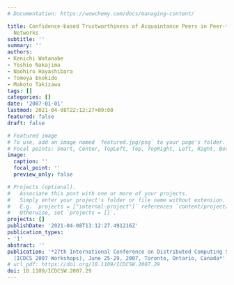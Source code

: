 ```yaml
---
# Documentation: https://wowchemy.com/docs/managing-content/

title: Confidence-based Trustworthiness of Acquaintance Peers in Peer-to-Peer Overlay
  Networks
subtitle: ''
summary: ''
authors:
- Kenichi Watanabe
- Yoshio Nakajima
- Naohiro Hayashibara
- Tomoya Enokido
- Makoto Takizawa
tags: []
categories: []
date: '2007-01-01'
lastmod: 2021-04-08T22:12:27+09:00
featured: false
draft: false

# Featured image
# To use, add an image named `featured.jpg/png` to your page's folder.
# Focal points: Smart, Center, TopLeft, Top, TopRight, Left, Right, BottomLeft, Bottom, BottomRight.
image:
  caption: ''
  focal_point: ''
  preview_only: false

# Projects (optional).
#   Associate this post with one or more of your projects.
#   Simply enter your project's folder or file name without extension.
#   E.g. `projects = ["internal-project"]` references `content/project/deep-learning/index.md`.
#   Otherwise, set `projects = []`.
projects: []
publishDate: '2021-04-08T13:12:27.491216Z'
publication_types:
- '1'
abstract: ''
publication: '*27th International Conference on Distributed Computing Systems Workshops
  (ICDCS 2007 Workshops), June 25-29, 2007, Toronto, Ontario, Canada*'
# url_pdf: https://doi.org/10.1109/ICDCSW.2007.29
doi: 10.1109/ICDCSW.2007.29
---
```

